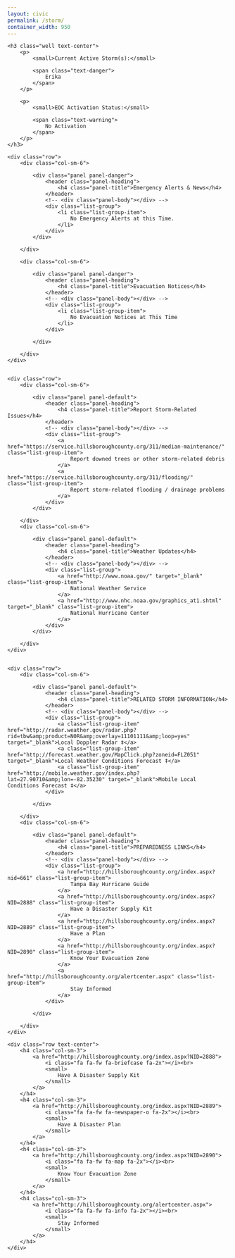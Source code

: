 ```yaml
---
layout: civic
permalink: /storm/
container_width: 950
---
```


<link rel="stylesheet" href="http://commbocc.github.io/CDN/css/3.3.5/civic.css">
<link rel="stylesheet" href="http://maxcdn.bootstrapcdn.com/font-awesome/4.4.0/css/font-awesome.min.css">
<script src="https://ajax.googleapis.com/ajax/libs/jquery/1.11.3/jquery.min.js"></script>
<script src="https://maxcdn.bootstrapcdn.com/bootstrap/3.3.5/js/bootstrap.min.js"></script>
<script src="/js/rss.js"></script>
<!--[if lt IE 9]>
<script src="http://commbocc.github.io/CDN/js/ie-column-fix.js"></script>
<script src="http://commbocc.github.io/CDN/js/jquery.xdomainrequest.min.js"></script>
<![endif]-->

<div class="bs">

	<h3 class="well text-center">
		<p>
			<small>Current Active Storm(s):</small>

			<span class="text-danger">
				Erika
			</span>
		</p>

		<p>
			<small>EOC Activation Status:</small>

			<span class="text-warning">
				No Activation
			</span>
		</p>
	</h3>

	<div class="row">
		<div class="col-sm-6">

			<div class="panel panel-danger">
				<header class="panel-heading">
					<h4 class="panel-title">Emergency Alerts & News</h4>
				</header>
				<!-- <div class="panel-body"></div> -->
				<div class="list-group">
					<li class="list-group-item">
						No Emergency Alerts at this Time.
					</li>
				</div>
			</div>

		</div>

		<div class="col-sm-6">

			<div class="panel panel-danger">
				<header class="panel-heading">
					<h4 class="panel-title">Evacuation Notices</h4>
				</header>
				<!-- <div class="panel-body"></div> -->
				<div class="list-group">
					<li class="list-group-item">
						No Evacuation Notices at This Time 
					</li>
				</div>

			</div>

		</div>
	</div>


	<div class="row">
		<div class="col-sm-6">

			<div class="panel panel-default">
				<header class="panel-heading">
					<h4 class="panel-title">Report Storm-Related Issues</h4>
				</header>
				<!-- <div class="panel-body"></div> -->
				<div class="list-group">
					<a href="https://service.hillsboroughcounty.org/311/median-maintenance/" class="list-group-item">
						Report downed trees or other storm-related debris
					</a>
					<a href="https://service.hillsboroughcounty.org/311/flooding/" class="list-group-item">
						Report storm-related flooding / drainage problems
					</a>
				</div>
			</div>

		</div>
		<div class="col-sm-6">

			<div class="panel panel-default">
				<header class="panel-heading">
					<h4 class="panel-title">Weather Updates</h4>
				</header>
				<!-- <div class="panel-body"></div> -->
				<div class="list-group">
					<a href="http://www.noaa.gov/" target="_blank" class="list-group-item">
						National Weather Service
					</a>
					<a href="http://www.nhc.noaa.gov/graphics_at1.shtml" target="_blank" class="list-group-item">
						National Hurricane Center
					</a>
				</div>
			</div>

		</div>
	</div>


	<div class="row">
		<div class="col-sm-6">

			<div class="panel panel-default">
				<header class="panel-heading">
					<h4 class="panel-title">RELATED STORM INFORMATION</h4>
				</header>
				<!-- <div class="panel-body"></div> -->
				<div class="list-group">
					<a class="list-group-item" href="http://radar.weather.gov/radar.php?rid=tbw&amp;product=N0R&amp;overlay=11101111&amp;loop=yes" target="_blank">Local Doppler Radar ‡</a>
					<a class="list-group-item" href="http://forecast.weather.gov/MapClick.php?zoneid=FLZ051" target="_blank">Local Weather Conditions Forecast ‡</a>
					<a class="list-group-item" href="http://mobile.weather.gov/index.php?lat=27.90710&amp;lon=-82.35230" target="_blank">Mobile Local Conditions Forecast ‡</a>
				</div>

			</div>

		</div>
		<div class="col-sm-6">

			<div class="panel panel-default">
				<header class="panel-heading">
					<h4 class="panel-title">PREPAREDNESS LINKS</h4>
				</header>
				<!-- <div class="panel-body"></div> -->
				<div class="list-group">
					<a href="http://hillsboroughcounty.org/index.aspx?nid=661" class="list-group-item">
						Tampa Bay Hurricane Guide
					</a>
					<a href="http://hillsboroughcounty.org/index.aspx?NID=2888" class="list-group-item">
						Have a Disaster Supply Kit
					</a>
					<a href="http://hillsboroughcounty.org/index.aspx?NID=2889" class="list-group-item">
						Have a Plan
					</a>
					<a href="http://hillsboroughcounty.org/index.aspx?NID=2890" class="list-group-item">
						Know Your Evacuation Zone
					</a>
					<a href="http://hillsboroughcounty.org/alertcenter.aspx" class="list-group-item">
						Stay Informed
					</a>
				</div>

			</div>

		</div>
	</div>

	<div class="row text-center">
		<h4 class="col-sm-3">
			<a href="http://hillsboroughcounty.org/index.aspx?NID=2888">
				<i class="fa fa-fw fa-briefcase fa-2x"></i><br>
				<small>
					Have A Disaster Supply Kit
				</small>
			</a>
		</h4>
		<h4 class="col-sm-3">
			<a href="http://hillsboroughcounty.org/index.aspx?NID=2889">
				<i class="fa fa-fw fa-newspaper-o fa-2x"></i><br>
				<small>
					Have A Disaster Plan
				</small>
			</a>
		</h4>
		<h4 class="col-sm-3">
			<a href="http://hillsboroughcounty.org/index.aspx?NID=2890">
				<i class="fa fa-fw fa-map fa-2x"></i><br>
				<small>
					Know Your Evacuation Zone
				</small>
			</a>
		</h4>
		<h4 class="col-sm-3">
			<a href="http://hillsboroughcounty.org/alertcenter.aspx">
				<i class="fa fa-fw fa-info fa-2x"></i><br>
				<small>
					Stay Informed
				</small>
			</a>
		</h4>
	</div>

</div>